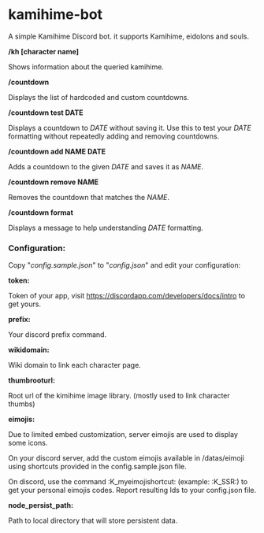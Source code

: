 # kamihime-bot

A simple Kamihime Discord bot. it supports Kamihime, eidolons and souls.

**/kh [character name]**

Shows information about the queried kamihime.

**/countdown**

Displays the list of hardcoded and custom countdowns.

**/countdown test DATE**

Displays a countdown to *DATE* without saving it. Use this to test your *DATE* formatting without repeatedly adding and removing countdowns.

**/countdown add NAME DATE**

Adds a countdown to the given *DATE* and saves it as *NAME*.

**/countdown remove NAME**

Removes the countdown that matches the *NAME*.

**/countdown format**

Displays a message to help understanding *DATE* formatting.

### Configuration:

Copy "*config.sample.json*" to "*config.json*" and edit your configuration:


__token:__

Token of your app, visit https://discordapp.com/developers/docs/intro to get yours.

__prefix:__

Your discord prefix command.

__wikidomain:__

Wiki domain to link each character page.

__thumbrooturl:__

Root url of the kimihime image library. (mostly used to link character thumbs)

__eimojis:__

Due to limited embed customization, server eimojis are used to display some icons.

On your discord server, add the custom eimojis available in /datas/eimoji using shortcuts provided in the config.sample.json file.

On discord, use the command \:K_myeimojishortcut: (example: \:K_SSR:) to get your personal eimojis codes. Report resulting Ids to your config.json file.

__node_persist_path:__

Path to local directory that will store persistent data.